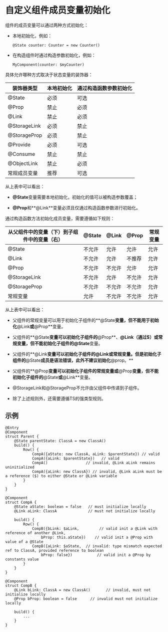 # 自定义组件成员变量初始化

组件的成员变量可以通过两种方式初始化：


- 本地初始化，例如：
  ```
  @State counter: Counter = new Counter()
  ```

- 在构造组件时通过构造参数初始化，例如：
  ```
  MyComponent(counter: $myCounter)
  ```


具体允许哪种方式取决于状态变量的装饰器：


| 装饰器类型 | 本地初始化 | 通过构造函数参数初始化 |
| -------- | -------- | -------- |
| @State | 必须 | 可选 |
| @Prop | 禁止 | 必须 |
| @Link | 禁止 | 必须 |
| @StorageLink | 必须 | 禁止 |
| @StorageProp | 必须 | 禁止 |
| @Provide | 必须 | 可选 |
| @Consume | 禁止 | 禁止 |
| @ObjectLink | 禁止 | 必须 |
| 常规成员变量 | 推荐 | 可选 |


从上表中可以看出：


- **@State**变量需要本地初始化，初始化的值可以被构造参数覆盖；

- **@Prop**和**@Link**变量必须且仅通过构造函数参数进行初始化。


通过构造函数方法初始化成员变量，需要遵循如下规则：


| 从父组件中的变量（下）到子组件中的变量（右） | @State | @Link | @Prop | 常规变量 |
| -------- | -------- | -------- | -------- | -------- |
| @State | 不允许 | 允许 | 允许 | 允许 |
| @Link | 不允许 | 允许 | 不推荐 | 允许 |
| @Prop | 不允许 | 不允许 | 允许 | 允许 |
| @StorageLink | 不允许 | 允许 | 不允许 | 允许 |
| @StorageProp | 不允许 | 不允许 | 不允许 | 允许 |
| 常规变量 | 允许 | 不允许 | 不允许 | 允许 |


从上表中可以看出：


- 父组件的常规变量可以用于初始化子组件的**@State**变量，但不能用于初始化**@Link**或**@Prop**变量。

- 父组件的**@State**变量可以初始化子组件的**@Prop**、**@Link（通过$）**或常规变量，但不能初始化子组件的**@State**变量。

- 父组件的**@Link**变量可以初始化子组件的@Link或常规变量。但是初始化子组件的**@State**成员是语法错误，此外不建议初始化**@prop。**

- 父组件的**@Prop**变量可以初始化子组件的常规变量或**@Prop**变量，但不能初始化子组件的**@State**或**@Link**变量。

- @StorageLink和@StorageProp不允许由父组件中传递到子组件。

- 除了上述规则外，还需要遵循TS的强类型规则。


## 示例

```
@Entry
@Component
struct Parent {
    @State parentState: ClassA = new ClassA()
    build() {
        Row() {
            CompA({aState: new ClassA, aLink: $parentState}) // valid
            CompA({aLink: $parentState})   // valid
            CompA()                 // invalid, @Link aLink remains uninitialized
            CompA({aLink: new ClassA}) // invalid, @Link aLink must be a reference ($) to either @State or @Link variable
        }
    }
}

@Component
struct CompA {
    @State aState: boolean = false   // must initialize locally
    @Link aLink: ClassA              // must not initialize locally

    build() {
        Row() {
            CompB({bLink: $aLink,         // valid init a @Link with reference of another @Link,
                bProp: this.aState})    // valid init a @Prop with value of a @State
            CompB({aLink: $aState,  // invalid: type mismatch expected ref to ClassA, provided reference to boolean
                bProp: false})           // valid init a @Prop by constants value
        }
    }
}

@Component
struct CompB {
    @Link bLink: ClassA = new ClassA()       // invalid, must not initialize locally
    @Prop bProp: boolean = false      // invalid must not initialize locally

    build() {
        ...
    }
}
```
